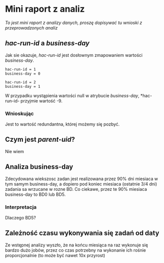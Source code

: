 # Mini raport z analiz

<em> To jest mini raport z analizy danych, proszę dopisywać tu wnioski z przeprowadzonych analiz </em>

## *hac-run-id* a *business-day*

Jak sie okazuje, *hac-run-id* jest dosłownym zmapowaniem wartości *business-day*. 
```
hac-run-id = 1
business-day = 0

hac-run-id = 2
business-day = 1
```

W przypadku wystąpienia wartości null w atrybucie *business-day*, *hac-run-id- przyjmie wartość -9.

### Wnioskując
Jest to wartość redundantna, której możemy się pozbyć.


## Czym jest *parent-uid*?
Nie wiem

## Analiza business-day
Zdecydowana wiekszosc zadan jest realizowana przez 90% dni miesiaca w tym samym business-day, a dopiero
pod koniec miesiaca (ostatnie 3/4 dni) zadania sa wrzucane w rozne BD. Co ciekawe, przez te 90% miesiaca 
business-day to BD0 lub BD5.
### Interpretacja
Dlaczego BD5?

## Zależność czasu wykonywania się zadań od daty
Ze wstępnej analizy wyszło, że na końcu miesiąca na raz wykonuje się bardzo dużo jobów, przez co czas potrzebny na wykonanie ich rośnie proporcjonalnie (to może być nawet 10x przyrost)